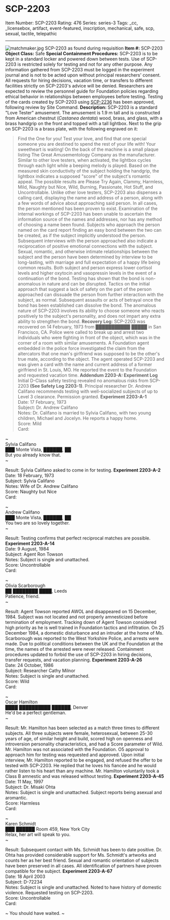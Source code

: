 # SCP-2203
Item Number: SCP-2203
Rating: 476
Series: series-3
Tags: _cc, _licensebox, artifact, event-featured, inscription, mechanical, safe, scp, sexual, tactile, telepathic

---

![matchmaker.jpg](https://scp-wiki.wdfiles.com/local--files/scp-2203/matchmaker.jpg)
SCP-2203 as found during requisition
**Item #:** SCP-2203
**Object Class:** Safe
**Special Containment Procedures:** SCP-2203 is to be kept in a standard locker and powered down between tests. Use of SCP-2203 is restricted solely for testing and not for any other purpose. Any information gathered from SCP-2203 must be logged in the experiment journal and is not to be acted upon without principal researchers' consent. All requests for hiring decisions, vacation time, or transfers to different facilities strictly on SCP-2203's advice will be denied. Researchers are expected to review the personnel guide for Foundation policies regarding ethical behavior in relationships between employees before testing.
Testing of the cards created by SCP-2203 using [SCP-2236](/scp-2236) has been approved, following review by Site Command.
**Description:** SCP-2203 is a standard "Love Tester" amusement. The amusement is 1.9 m tall and is constructed from American chestnut (_Castanea dentata_) wood, brass, and glass, with a brass handgrip on the front and topped with a tall lightbox. Next to the grip on SCP-2203 is a brass plate, with the following engraved on it:
> Find the One for you! Test your love, and find that one special someone you are destined to spend the rest of your life with! Your sweetheart is waiting!
On the back of the machine is a small plaque listing The Great Amusementology Company as the manufacturer.
Similar to other love testers, when activated, the lightbox cycles through each light while a beeping melody is played. Based on the measured skin conductivity of the subject holding the handgrip, the lightbox indicates a supposed "score" of the subject's romantic appeal. The possible results are Please Try Again, Clammy, Harmless, Mild, Naughty but Nice, Wild, Burning, Passionate, Hot Stuff, and Uncontrollable.
Unlike other love testers, SCP-2203 also dispenses a calling card, displaying the name and address of a person, along with a few words of advice about approaching said person. In all cases, the person mentioned has been proven to exist. Examination of the internal workings of SCP-2203 has been unable to ascertain the information source of the names and addresses, nor has any method of choosing a name been found.
Subjects who approach the person named on the card report finding an easy bond between the two can be created, as if the subject implicitly understood the person. Subsequent interviews with the person approached also indicate a reciprocation of positive emotional connections with the subject. Sexual, romantic, and otherwise intimate relationships between the subject and the person have been determined by interview to be long-lasting, with marriage and full expectation of a happy life being common results. Both subject and person express lower cortisol levels and higher oxytocin and vasopressin levels in the event of a continuation of the bond.
Testing has shown that the bond is non-anomalous in nature and can be disrupted. Tactics on the initial approach that suggest a lack of safety on the part of the person approached can dissuade the person from further interaction with the subject, as normal. Subsequent assaults or acts of betrayal once the bond has been established can dissolve the bond. The anomalous nature of SCP-2203 involves its ability to choose someone who reacts positively to the subject's personality, and does not impart any extra ability to strengthen the bond.
**Recovery Log:** SCP-2203 was recovered on 14 February, 1973 from ███████████ █████ in San Francisco, CA. Police were called to break up and arrest two individuals who were fighting in front of the object, which was in the corner of a room with similar amusements. A Foundation agent embedded in the police force investigated the claim from the altercators that one man's girlfriend was supposed to be the other's true mate, according to the object. The agent operated SCP-2203 and was given a card with the name and current address of a former girlfriend in St. Louis, MO. He reported the event to the Foundation and requested vacation time.
**Addendum 2203-A: Experiment Log**
Initial D-Class safety testing revealed no anomalous risks from SCP-2203 **(See Safety Log 2203-1)**. Principal researcher Dr. Andrew Califano recommends testing with well-socialized subjects of up to Level 3 clearance. Permission granted.
**Experiment 2203-A-1**  
Date: 17 February, 1973  
Subject: Dr. Andrew Califano  
Notes: Dr. Califano is married to Sylvia Califano, with two young children, Michael and Jocelyn. He reports a happy home.  
Score: Mild  
Card:
  

~  
Sylvia Califano  
███ Monte Vista, ██████, ██  
But you already know that.  
~
  
  

Result: Sylvia Califano asked to come in for testing.
**Experiment 2203-A-2**  
Date: 18 February, 1973  
Subject: Sylvia Califano  
Notes: Wife of Dr. Andrew Califano  
Score: Naughty but Nice  
Card:
  

~  
Andrew Califano  
███ Monte Vista, ██████, ██  
You two are so lovely together.  
~
  
  

Result: Testing confirms that perfect reciprocal matches are possible.
**Experiment 2203-A-14**  
Date: 9 August, 1984  
Subject: Agent Ron Towson  
Notes: Subject is single and unattached.  
Score: Uncontrollable  
Card:
  

~  
Olivia Scarborough  
██ ████████ ████, Leeds  
Patience, friend.  
~
  
  

Result: Agent Towson reported AWOL and disappeared on 15 December, 1984. Subject was not located and not properly amnesticized before termination of employment. Tracking down of Agent Towson considered high priority as he is well trained in Foundation tactics and infiltration. On 25 December 1984, a domestic disturbance and an intruder at the home of Ms. Scarborough was reported to the West Yorkshire Police, and arrests were made. Due to political conditions between the UK and the Foundation at the time, the names of the arrested were never released.
Containment procedures updated to forbid the use of SCP-2203 in hiring decisions, transfer requests, and vacation planning.
**Experiment 2203-A-26**  
Date: 24 October, 1986  
Subject: Researcher Cathy Milnor  
Notes: Subject is single and unattached.  
Score: Wild  
Card:
  

~  
Oscar Hamilton  
████ ██████████ ██████, Denver  
He'd be a perfect gentleman.  
~
  
  

Result: Mr. Hamilton has been selected as a match three times to different subjects. All three subjects were female, heterosexual, between 25-30 years of age, of similar height and build, scored high on openness and introversion personality characteristics, and had a Score parameter of Wild.
Mr. Hamilton was not associated with the Foundation. O5 approval to approach him for testing was requested and approved. Upon initial interview, Mr. Hamilton reported to be engaged, and refused the offer to be tested with SCP-2203. He replied that he loves his fiancée and he would rather listen to his heart than any machine.
Mr. Hamilton voluntarily took a Class B amnestic and was released without testing.
**Experiment 2203-A-45**  
Date: 11 May, 1997  
Subject: Dr. Misaki Ohta  
Notes: Subject is single and unattached. Subject reports being asexual and aromantic.  
Score: Harmless  
Card:
  

~  
Karen Schmidt  
███ ██████ Room 459, New York City  
Relax, her art will speak to you.  
~
  
  

Result: Subsequent contact with Ms. Schmidt has been to date positive. Dr. Ohta has provided considerable support for Ms. Schmidt's artworks and counts her as her best friend.
Sexual and romantic orientation of subjects have been preserved in all cases. All identification of partners have proven compatible for the subject.
**Experiment 2203-A-67**  
Date: 18 April 2003  
Subject: D-72234  
Notes: Subject is single and unattached. Noted to have history of domestic violence. Requested testing on SCP-2203.  
Score: Uncontrollable  
Card:
  

~
You should have waited.
~
  
  